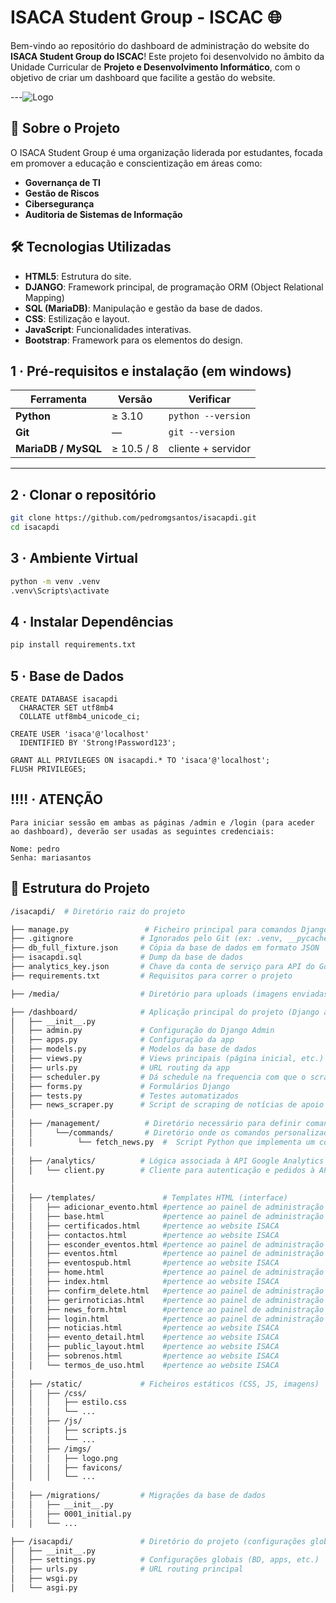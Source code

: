 # ISACA Student Group - ISCAC 🌐

Bem-vindo ao repositório do dashboard de administração do website do **ISACA Student Group do ISCAC**! Este projeto foi desenvolvido no âmbito da Unidade Curricular de **Projeto e Desenvolvimento Informático**, com o objetivo de criar um dashboard que facilite a gestão do website.

---![Logo](https://github.com/user-attachments/assets/348e3c38-f4b7-493a-92f4-ed350b4ecfe4)


## 📖 Sobre o Projeto

O ISACA Student Group é uma organização liderada por estudantes, focada em promover a educação e conscientização em áreas como:
- **Governança de TI**
- **Gestão de Riscos**
- **Cibersegurança**
- **Auditoria de Sistemas de Informação**

## 🛠️ Tecnologias Utilizadas

- **HTML5**: Estrutura do site.
- **DJANGO**: Framework principal, de programação ORM (Object Relational Mapping)
- **SQL (MariaDB)**: Manipulação e gestão da base de dados.
- **CSS**: Estilização e layout.
- **JavaScript**: Funcionalidades interativas.
- **Bootstrap**: Framework para os elementos do design.

## 1 · Pré-requisitos e instalação (em windows)

| Ferramenta | Versão | Verificar |
|------------|--------|-----------|
| **Python** | ≥ 3.10 | `python --version` |
| **Git** | — | `git --version` |
| **MariaDB / MySQL** | ≥ 10.5 / 8 | cliente + servidor |

---

## 2 · Clonar o repositório

```bash
git clone https://github.com/pedromgsantos/isacapdi.git
cd isacapdi
```

## 3 · Ambiente Virtual

```bash
python -m venv .venv
.venv\Scripts\activate
```

## 4 · Instalar Dependências

```bash
pip install requirements.txt
```

## 5 · Base de Dados

```plaintext
CREATE DATABASE isacapdi
  CHARACTER SET utf8mb4
  COLLATE utf8mb4_unicode_ci;

CREATE USER 'isaca'@'localhost'
  IDENTIFIED BY 'Strong!Password123';

GRANT ALL PRIVILEGES ON isacapdi.* TO 'isaca'@'localhost';
FLUSH PRIVILEGES;

```

## !!!! · ATENÇÃO

```plaintext
Para iniciar sessão em ambas as páginas /admin e /login (para aceder ao dashboard), deverão ser usadas as seguintes credenciais:

Nome: pedro
Senha: mariasantos
```

## 📁 Estrutura do Projeto

```bash
/isacapdi/  # Diretório raiz do projeto

├── manage.py                 # Ficheiro principal para comandos Django
├── .gitignore               # Ignorados pelo Git (ex: .venv, __pycache__, etc. e também o analytics_key, por questões de segurança)
├── db_full_fixture.json     # Cópia da base de dados em formato JSON
├── isacapdi.sql             # Dump da base de dados 
├── analytics_key.json       # Chave da conta de serviço para API do Google Analytics
├── requirements.txt         # Requisitos para correr o projeto

├── /media/                  # Diretório para uploads (imagens enviadas pelos administradores)

├── /dashboard/              # Aplicação principal do projeto (Django app)
│   ├── __init__.py
│   ├── admin.py             # Configuração do Django Admin
│   ├── apps.py              # Configuração da app
│   ├── models.py            # Modelos da base de dados
│   ├── views.py             # Views principais (página inicial, etc.)
│   ├── urls.py              # URL routing da app
│   ├── scheduler.py         # Dá schedule na frequencia com que o scrape ativa para ir buscar os dados das noticias
│   ├── forms.py             # Formulários Django
│   ├── tests.py             # Testes automatizados
│   ├── news_scraper.py      # Script de scraping de notícias de apoio ao template "noticias.html"
│
│   ├── /management/          # Diretório necessário para definir comandos personalizados do Django
│   │     └──/commands/       # Diretório onde os comandos personalizados são implementados
│   │          └── fetch_news.py  #  Script Python que implementa um comando personalizado, que neste caso é a busca de noticias
│
│   ├── /analytics/          # Lógica associada à API Google Analytics
│   │   └── client.py        # Cliente para autenticação e pedidos à API
│
│
│   ├── /templates/               # Templates HTML (interface)
│   │   ├── adicionar_evento.html #pertence ao painel de administração
│   │   ├── base.html             #pertence ao painel de administração
│   │   ├── certificados.html     #pertence ao website ISACA
│   │   ├── contactos.html        #pertence ao website ISACA
│   │   ├── esconder_eventos.html #pertence ao painel de administração
│   │   ├── eventos.html          #pertence ao painel de administração
│   │   ├── eventospub.html       #pertence ao website ISACA
│   │   ├── home.html             #pertence ao painel de administração
│   │   ├── index.html            #pertence ao website ISACA
│   │   ├── confirm_delete.html   #pertence ao painel de administração
│   │   ├── gerirnoticias.html    #pertence ao painel de administração
│   │   ├── news_form.html        #pertence ao painel de administração
│   │   ├── login.html            #pertence ao painel de administração
│   │   ├── noticias.html         #pertence ao website ISACA
│   │   ├── evento_detail.html    #pertence ao website ISACA
│   │   ├── public_layout.html    #pertence ao website ISACA
│   │   ├── sobrenos.html         #pertence ao website ISACA
│   │   └── termos_de_uso.html    #pertence ao website ISACA
│
│   ├── /static/             # Ficheiros estáticos (CSS, JS, imagens)
│   │   ├── /css/
│   │   │   ├── estilo.css
│   │   │   └── ...
│   │   ├── /js/
│   │   │   ├── scripts.js
│   │   │   └── ...
│   │   ├── /imgs/
│   │   │   ├── logo.png
│   │   │   ├── favicons/
│   │   │   └── ...
│
│   ├── /migrations/         # Migrações da base de dados
│   │   ├── __init__.py
│   │   ├── 0001_initial.py
│   │   └── ...

├── /isacapdi/               # Diretório do projeto (configurações globais Django)
│   ├── __init__.py
│   ├── settings.py          # Configurações globais (BD, apps, etc.)
│   ├── urls.py              # URL routing principal
│   ├── wsgi.py
│   └── asgi.py
